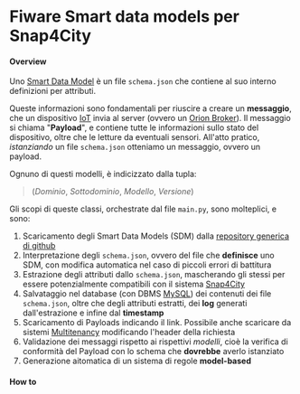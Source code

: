 # Fiware Smart data models per Snap4City

#### Overview
Uno [Smart Data Model](https://www.fiware.org/smart-data-models/) è un file `schema.json` che contiene al suo interno definizioni per attributi. 

Queste informazioni sono fondamentali per riuscire a creare un **messaggio**, che un dispositivo
[IoT](https://it.wikipedia.org/wiki/Internet_delle_cose) invia al server (ovvero un [Orion Broker](https://fiware-orion.readthedocs.io/en/master/)). Il messaggio si chiama "**Payload**", e contiene
tutte le informazioni sullo stato del dispositivo, oltre che le letture da eventuali sensori. 
All'atto pratico, *istanziando* un file `schema.json` otteniamo un messaggio, ovvero un payload.

Ognuno di questi modelli, è indicizzato dalla tupla:
> (_Dominio_, _Sottodominio_, _Modello_, _Versione_)

Gli scopi di queste classi, orchestrate dal file `main.py`, sono molteplici, e sono:
 1. Scaricamento degli Smart Data Models (SDM) dalla [repository generica di github](https://github.com/smart-data-models/)
 2. Interpretazione degli `schema.json`, ovvero del file che **definisce** uno SDM, con modifica automatica nel caso di piccoli errori di battitura
 3. Estrazione degli attributi dallo `schema.json`, mascherando gli stessi per essere potenzialmente compatibili con il sistema [Snap4City](https://www.snap4city.org/)
 4. Salvataggio nel database (con DBMS [MySQL](https://www.mysql.com/it/)) dei contenuti dei file `schema.json`, oltre che degli attributi estratti, dei **log** generati dall'estrazione e infine dal **timestamp**
 5. Scaricamento di Payloads indicando il link. Possibile anche scaricare da sistemi [Multitenancy](https://fiware-orion.readthedocs.io/en/master/user/multitenancy/) modificando l'header della richiesta
 6. Validazione dei messaggi rispetto ai rispettivi *modelli*, cioè la verifica di conformità del Payload con lo schema che **dovrebbe** averlo istanziato
 7. Generazione aitomatica di un sistema di regole **model-based**
 
 
#### How to